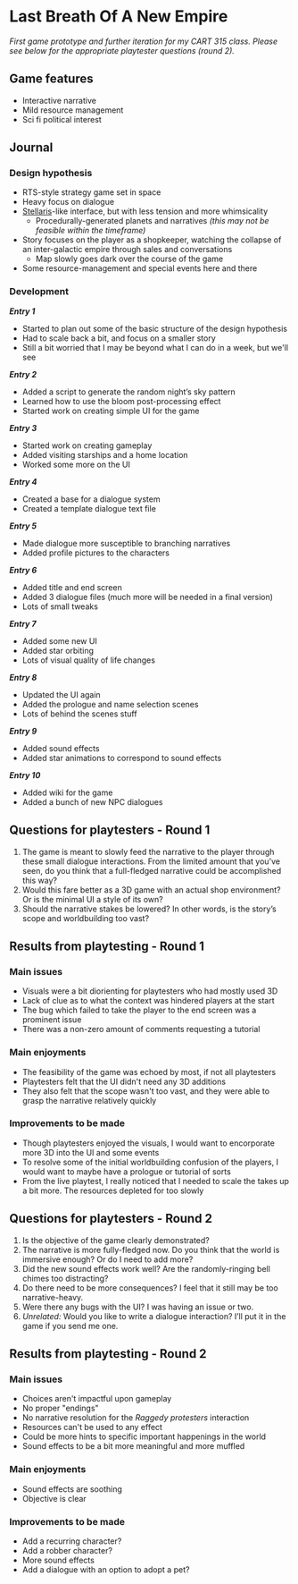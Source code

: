 # Last Breath Of A New Empire
*First game prototype and further iteration for my CART 315 class. Please see below for the appropriate playtester questions (round 2).*

## Game features

- Interactive narrative
- Mild resource management
- Sci fi political interest

## Journal

### Design hypothesis
- RTS-style strategy game set in space
- Heavy focus on dialogue
- [Stellaris](https://stellaris.com)-like interface, but with less tension and more whimsicality
   - Procedurally-generated planets and narratives *(this may not be feasible within the timeframe)*
- Story focuses on the player as a shopkeeper, watching the collapse of an inter-galactic empire through sales and conversations
   - Map slowly goes dark over the course of the game
- Some resource-management and special events here and there

### Development
***Entry 1***

   - Started to plan out some of the basic structure of the design hypothesis
   - Had to scale back a bit, and focus on a smaller story
   - Still a bit worried that I may be beyond what I can do in a week, but we'll see

***Entry 2***

- Added a script to generate the random night’s sky pattern
- Learned how to use the bloom post-processing effect
- Started work on creating simple UI for the game

***Entry 3***

- Started work on creating gameplay
- Added visiting starships and a home location
- Worked some more on the UI

***Entry 4***

- Created a base for a dialogue system
- Created a template dialogue text file

***Entry 5***

- Made dialogue more susceptible to branching narratives
- Added profile pictures to the characters

***Entry 6***

- Added title and end screen
- Added 3 dialogue files (much more will be needed in a final version)
- Lots of small tweaks

***Entry 7***

- Added some new UI
- Added star orbiting
- Lots of visual quality of life changes

***Entry 8***

- Updated the UI again
- Added the prologue and name selection scenes
- Lots of behind the scenes stuff

***Entry 9***

- Added sound effects
- Added star animations to correspond to sound effects

***Entry 10***

- Added wiki for the game
- Added a bunch of new NPC dialogues

## Questions for playtesters - Round 1

1. The game is meant to slowly feed the narrative to the player through these small dialogue interactions. From the limited amount that you’ve seen, do you think that a full-fledged narrative could be accomplished this way?
2. Would this fare better as a 3D game with an actual shop environment? Or is the minimal UI a style of its own?
3. Should the narrative stakes be lowered? In other words, is the story’s scope and worldbuilding too vast?

## Results from playtesting - Round 1

### Main issues
- Visuals were a bit diorienting for playtesters who had mostly used 3D
- Lack of clue as to what the context was hindered players at the start
- The bug which failed to take the player to the end screen was a prominent issue
- There was a non-zero amount of comments requesting a tutorial

### Main enjoyments
- The feasibility of the game was echoed by most, if not all playtesters
- Playtesters felt that the UI didn't need any 3D additions
- They also felt that the scope wasn't too vast, and they were able to grasp the narrative relatively quickly

### Improvements to be made
- Though playtesters enjoyed the visuals, I would want to encorporate more 3D into the UI and some events
- To resolve some of the initial worldbuilding confusion of the players, I would want to maybe have a prologue or tutorial of sorts
- From the live playtest, I really noticed that I needed to scale the takes up a bit more. The resources depleted for too slowly

## Questions for playtesters - Round 2

1. Is the objective of the game clearly demonstrated?
2. The narrative is more fully-fledged now. Do you think that the world is immersive enough? Or do I need to add more?
3. Did the new sound effects work well? Are the randomly-ringing bell chimes too distracting?
4. Do there need to be more consequences? I feel that it still may be too narrative-heavy.
5. Were there any bugs with the UI? I was having an issue or two.
6. *Unrelated:* Would you like to write a dialogue interaction? I’ll put it in the game if you send me one.

## Results from playtesting - Round 2

### Main issues
- Choices aren't impactful upon gameplay
- No proper "endings"
- No narrative resolution for the _Raggedy protesters_ interaction
- Resources can't be used to any effect
- Could be more hints to specific important happenings in the world
- Sound effects to be a bit more meaningful and more muffled

### Main enjoyments
- Sound effects are soothing
- Objective is clear

### Improvements to be made
- Add a recurring character?
- Add a robber character?
- More sound effects
- Add a dialogue with an option to adopt a pet?
